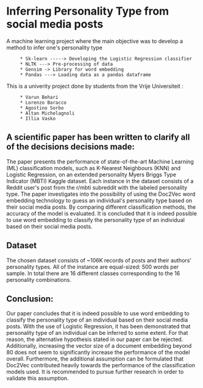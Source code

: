 # Inferring Personality Type from social media posts
A machine learning project where the main objective was to develop a method to infer one's personality type

         * Sk-learn -----> Developing the Logistic Regression classifier
         * NLTK ---> Pre-processing of data
         * Gensim -> Library for word embedding
         * Pandas ---> Loading data as a pandas dataframe
This is a univerity project done by students from the Vrije Universiteit :

         * Varun Behari
         * Lorenzo Baracco
         * Agostino Sorbo
         * Altan Michelagnoli
         * Illia Vasko
## A scientific paper has been written to clarify all of the decisions decisions made:
The paper presents the performance of state-of-the-art Machine Learning (ML) classification models,
such as K-Nearest Neighbours (KNN) and Logistic Regression, 
on an extended personality Myers Briggs Type Indicator (MBTI) Kaggle dataset. 
Each instance in the dataset consists of a Reddit user's post from the r/mbti subreddit with the labeled personality type. 
The paper investigates into the possibility of using the Doc2Vec word embedding technology to guess an individual's personality type based on their social media posts. By comparing different classification methods, 
the accuracy of the model is evaluated. 
It is concluded that it is indeed possible to use word embedding to classify the personality type of an individual based on their social media posts.

## Dataset
The chosen dataset consists of ~106K records of posts and their authors' personality types. All of the instance are equal-sized: 500 words per sample. In total there are 16 different classes corresponding to the 16 personality combinations.


## Conclusion:
Our paper concludes that it is indeed possible to use word embedding to classify the personality type of an individual based on their social media posts. With the use of Logistic Regression, it has been demonstrated that personality type of an individual can be inferred to some extent. For that reason, the alternative hypothesis stated in our paper can be rejected.  Additionally, increasing the vector size of a document embedding beyond 80 does not seem to significantly increase the performance of the model overall. Furthermore, the additional assumption can be formulated that Doc2Vec contributed heavily towards the performance of the classification models used. It is recommended to pursue further research in order to validate this assumption.
      
    
